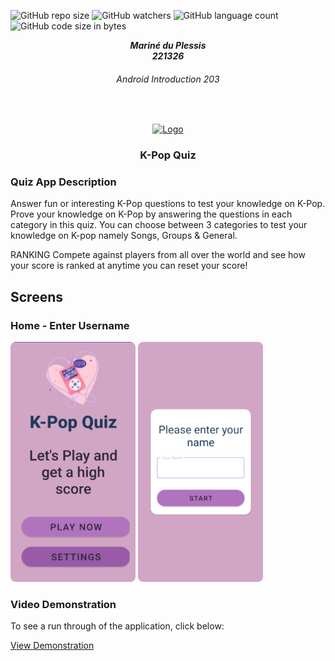 ![GitHub repo size](https://img.shields.io/github/repo-size/DupieM/duplessismarine_221326_carbontrack)
![GitHub watchers](https://img.shields.io/github/watchers/DupieM/duplessismarine_221326_carbontrack)
![GitHub language count](https://img.shields.io/github/languages/count/DupieM/duplessismarine_221326_carbontrack)
![GitHub code size in bytes](https://img.shields.io/github/languages/code-size/DupieM/duplessismarine_221326_carbontrack)

<!-- HEADER SECTION -->
<h5 align="center" style="padding:0;margin:0;">Mariné du Plessis</h5>
<h5 align="center" style="padding:0;margin:0;">221326</h5>
<h6 align="center">Android Introduction 203</h6>
</br>
<p align="center">

  <a href="https://github.com/username/projectname">
    <img src="readme_images_&_video/icon.png" alt="Logo" width="140" height="140">
  </a>
  
  <h3 align="center">K-Pop Quiz</h3>

### Quiz App Description
Answer fun or interesting K-Pop questions to test your knowledge on K-Pop.
Prove your knowledge on K-Pop by answering the questions in each category in this quiz.
You can choose between 3 categories to test your knowledge on K-pop namely Songs, Groups & General.

RANKING
Compete against players from all over the world and see how your score is ranked at anytime you can reset your score!

## Screens
### Home - Enter Username

<img src="readme_images/Home.png" alt="Screen 1" width="200px">
<img src="readme_images/Enter_user_name.png" alt="Screen 2" width="200px">

### Video Demonstration

To see a run through of the application, click below:

[View Demonstration](https://drive.google.com/file/d/1ThsQupO0YcAlVHCa5L4YHorXyD3M4nbs/view?usp=sharing)